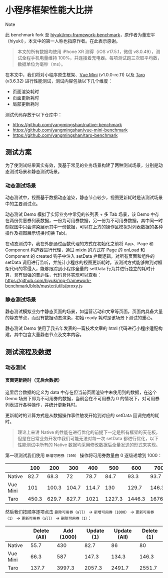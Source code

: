 # 小程序框架性能大比拼

<!-- prettier-ignore -->
> [!NOTE]
> 此 benchmark fork 至 [hiyuki/mp-framework-benchmark](https://github.com/hiyuki/mp-framework-benchmark)，原作者为董宏平（hiyuki），本文中的第一人称也指原作者。在此表示感谢。

> 本文的所有数据均使用 iPhone XR 测得（iOS v17.5.1，微信 v8.0.49），测试全程手机电量维持 100%，并连接着充电器。每项测试跑三次取平均数，数据单位为毫秒（ms）。

在本文中，我们将对小程序原生框架、[Vue Mini](https://vuemini.org) (v1.0.0-rc.11) 以及 [Taro](https://taro.zone) (v3.6.32) 进行性能测试，测试内容包括以下几个维度：

- 页面渲染耗时
- 页面更新耗时
- 局部更新耗时

测试代码存放于以下仓库中：

- https://github.com/yangmingshan/native-benchmark
- https://github.com/yangmingshan/vue-mini-benchmark
- https://github.com/yangmingshan/taro-benchmark

## 测试方案

为了使测试结果真实有效，我基于常见的业务场景构建了两种测试场景，分别是动态测试场景和静态测试场景。

### 动态测试场景

动态测试中，视图基于数据动态渲染，静态节点较少，视图更新耗时是该测试场景中的主要测试点。

动态测试 Demo 模拟了实际业务中常见的长列表 + 多 Tab 场景，该 Demo 中存在两份优惠券列表数据，一份为可用券数据，另一份为不可用券数据，其中同一时刻视图中只会渲染展示其中一份数据，可以在上方的操作区模拟对列表数据的各种操作及视图展示切换(切换 Tab)。

在动态测试中，我在外部通过函数代理的方式在初始化之前将 App、Page 和 Component 构造器进行代理，通过 mixin 的方式在 Page 的 onLoad 和 Component 的 created 钩子中注入 setData 拦截逻辑，对所有页面和组件的 setData 调用进行监听，并统计小程序的视图更新耗时。该测试方式能够做到对框架代码的零侵入，能够跟踪到小程序全量的 setData 行为并进行独立的耗时计算，具有很强的普适性，代码具体实现可以查看：https://github.com/hiyuki/mp-framework-benchmark/blob/master/utils/proxy.js

### 静态测试场景

静态测试模拟业务中静态页面的场景，如运营活动和文章等页面，页面内具备大量的静态节点，而没有数据动态渲染，初始 ready 耗时是该场景下测试的重心。

静态测试 Demo 使用了我去年发表的一篇技术文章的 html 代码进行小程序适配构建，其中包含大量静态节点及文本内容。

## 测试流程及数据

### 动态测试

#### 页面更新耗时（无后台数据）

这里后台数据的定义为 data 中存在但当前页面渲染中未使用到的数据，在这个 Demo 场景下即为不可用券的数据，当前会在不可用券为 0 的情况下，对可用券列表进行各种操作，并统计更新耗时。

更新耗时的计算方式是从数据操作事件触发开始到对应的 setData 回调完成的耗时。

> 理论上来讲 Native 的性能在进行优化的前提下一定是所有框架的天花板，但是在日常业务开发中我们可能无法对每一次 setData 都进行优化，以下性能测试中所有的 Native 数据均采用修改数据后全量发送的形式来实现。

第一项测试我们使用 `新增可用券（100）` 操作将可用券数量由 0 逐级递增到 1000：

|          | 100   | 200   | 300   | 400   | 500    | 600    | 700    | 800    | 900   | 1000  |
| -------- | ----- | ----- | ----- | ----- | ------ | ------ | ------ | ------ | ----- | ----- |
| Native   | 82.7  | 68.3  | 72    | 78.7  | 84.7   | 93.3   | 93.7   | 101.3  | 109.3 | 113.3 |
| Vue Mini | 101   | 100.3 | 104.7 | 114.7 | 130    | 129.7  | 146.3  | 157    | 169.7 | 179.7 |
| Taro     | 450.3 | 629.7 | 827.7 | 1021  | 1227.3 | 1446.3 | 1676.3 | 1867.7 | 2058  | 2266  |

然后我们按顺序逐项点击 `删除可用券（all）` -> `新增可用券（1000）` -> `更新可用券（1）` -> `更新可用券（all）` -> `删除可用券（1）`：

|          | Delete (All) | Add (1000) | Update (1) | Update (All) | Delete (1) |
| -------- | ------------ | ---------- | ---------- | ------------ | ---------- |
| Native   | 55.7         | 430        | 82.7       | 86           | 80         |
| Vue Mini | 66.3         | 587        | 147.3      | 134.3        | 146.3      |
| Taro     | 137.7        | 3997.3     | 2057.3     | 2491.7       | 2551.7     |
